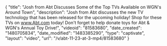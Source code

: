 {
    "title": "Josh from Abt Discusses Some of the Top TVs Available on WGN's Around Town",
    "description": "Josh from Abt discusses the new TV technology that has been released for the upcoming holiday! Shop for these TVs on www.Abt.com today! Don't forget to help donate toys for Abt & WGN's Annual Toy Drive!",
    "videoid": "81583680",
    "date_created": "1480705834",
    "date_modified": "1483385290",
    "type": "captivate",
    "layout": "video",
    "url": "\/v\/abt-11-23-at-3-mp4\/81583680"
}